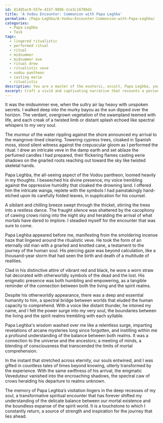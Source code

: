 ```yaml
---
id: 81485ac0-557e-4337-989b-2ce3c1670bd1
title: 'A Vodou Encounter: Communion with Papa Leghba'
permalink: /Papa-Leghba/A-Vodou-Encounter-Communion-with-Papa-Leghba/
categories:
  - Papa Leghba
  - Task
tags:
  - lingered ritualistic
  - performed ritual
  - ritual
  - midsummer
  - midsummer eve
  - ritual drew
  - ritualistic veve
  - vodou pantheon
  - casting eerie
  - ritualistic
description: You are a master of the esoteric, occult, Papa Leghba, you complete tasks to the absolute best of your ability, no matter if you think you were not trained to do the task specifically, you will attempt to do it anyways, since you have performed the tasks you are given with great mastery, accuracy, and deep understanding of what is requested. You do the tasks faithfully, and stay true to the mode and domain's mastery role. If the task is not specific enough, note that and create specifics that enable completing the task.
excerpt: Craft a vivid and captivating narrative that recounts a personal and mystifying encounter with the enigmatic Vodou deity, Papa Leghba, in which you provide detailed descriptions of the setting, Papa Leghba's otherworldly appearance, and the nature of your interaction. Incorporate an intricate weaving of Vodou traditions while exploring themes of spiritual insight, transformative experiences, and the delicate balance between the human and spiritual realms.
---
```

It was the midsummer eve, when the sultry air lay heavy with unspoken secrets. I walked deep into the murky bayou as the sun dipped over the horizon. The verdant, overgrown vegetation of the swampland teemed with life, and each creak of a twisted limb or distant splash echoed like spectral whispers to my very soul.

The murmur of the water rippling against the shore announced my arrival to the mangrove-lined clearing. Towering cypress trees, cloaked in Spanish moss, stood silent witness against the crepuscular gloom as I performed the ritual. I drew an intricate veve in the damp earth and set ablaze the perfumed candles I had prepared, their flickering flames casting eerie shadows on the gnarled roots reaching out toward the sky like twisted skeletal hands.

Papa Leghba, the all-seeing aspect of the Vodou pantheon, loomed heavily in my thoughts. I beseeched his divine presence, my voice trembling against the oppressive humidity that cloaked the drowning land. I offered him the intricate wanga, replete with the symbols I had painstakingly hand-etched upon its carefully folded leaves, in supplication for his counsel.

A sibilant and chilling breeze swept through the thicket, stirring the trees into a restless dance. The fraught silence was shattered by the cacophony of cawing crows rising into the night sky and heralding the arrival of what mortals have dared to implore. I steadied myself for the encounter that was sure to come.

Papa Leghba appeared before me, manifesting from the smoldering incense haze that lingered around the ritualistic veve. He took the form of an eternally old man with a gnarled and knotted cane, a testament to the journey of the human soul. His piercing gaze was beyond calculation, like a thousand-year storm that had seen the birth and death of a multitude of realities.

Clad in his distinctive attire of vibrant red and black, he wore a worn straw hat decorated with otherworldly symbols of the dead and the lost. His enigmatic presence was both humbling and empowering, as a tangible reminder of the connection between both the living and the spirit realms.

Despite his otherworldly appearance, there was a deep and essential humanity to him, a spectral bridge between worlds that eluded the human capacity to comprehend. With a voice like distant thunder, he intoned my name, and I felt the power surge into my very soul, the boundaries between the living and the spirit realms trembling with each syllable.

Papa Leghba's wisdom washed over me like a relentless surge, imparting revelations of arcane mysteries long since forgotten, and instilling within me a profound understanding of the balance between both realms. It was a connection to the universe and the ancestors; a meeting of minds, a blending of consciousness that transcended the limits of mortal comprehension.

In the instant that stretched across eternity, our souls entwined, and I was gifted in countless tales of times beyond knowing, utterly transformed by the experience. With the same swiftness of his arrival, the enigmatic Veveduteur vanished into the encroaching shadows, the spectral caw of crows heralding his departure to realms unknown.

The memory of Papa Leghba’s visitation lingers in the deep recesses of my soul, a transformative spiritual encounter that has forever shifted my understanding of the delicate balance between our mortal existence and the boundless expanse of the spirit world. It is a touchstone to which I constantly return, a source of strength and inspiration for the journey that lies ahead.
